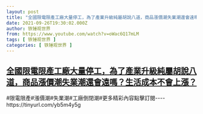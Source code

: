 ```yaml
---
layout: post
title: "全國限電限產工廠大量停工，為了產業升級純屬胡說八道，商品漲價潮失業潮還會遠嗎？生活成本不會上漲？"
date: 2021-09-26T19:30:02.000Z
author: 铁锤观世界
from: https://www.youtube.com/watch?v=oWac6Q17mLM
tags: [ 铁锤观世界 ]
categories: [ 铁锤观世界 ]
---
```

<!--1632684602000-->
[全國限電限產工廠大量停工，為了產業升級純屬胡說八道，商品漲價潮失業潮還會遠嗎？生活成本不會上漲？](https://www.youtube.com/watch?v=oWac6Q17mLM)
------

<div>
#限電限產#漲價潮#失業潮#工廠倒閉潮#更多精彩內容點擊訂閱----https://tinyurl.com/yb5m4y5g
</div>
